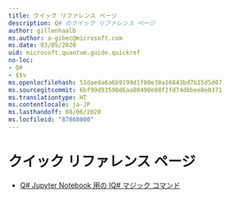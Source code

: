 ```yaml
---
title: クイック リファレンス ページ
description: Q# のクイック リファレンス ページ
author: gillenhaalb
ms.author: a-gibec@microsoft.com
ms.date: 03/05/2020
uid: microsoft.quantum.guide.quickref
no-loc:
- Q#
- $$v
ms.openlocfilehash: 51daeda6a6b9199d1f00e38a16843bd7b15d5d07
ms.sourcegitcommit: 6bf99d93590d6aa80490e88f2fd74dbbee8e0371
ms.translationtype: HT
ms.contentlocale: ja-JP
ms.lasthandoff: 08/06/2020
ms.locfileid: "87868000"
---
```

# <a name="quick-reference-pages"></a>クイック リファレンス ページ

* [Q# Jupyter Notebook 用の IQ# マジック コマンド](xref:microsoft.quantum.guide.quickref.iqsharp)
